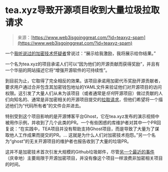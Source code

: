 <!--yml

类别：未分类

日期：2024-05-29 13:27:45

-->

# tea.xyz导致开源项目收到大量垃圾拉取请求

> 来源：[https://www.web3isgoinggreat.com/?id=teaxyz-spam](https://www.web3isgoinggreat.com/?id=teaxyz-spam)

一个[我听说过的加密技术怀疑者](https://en.wikipedia.org/wiki/Charlie_Munger)曾说过：“展示给我激励，我将展示给你结果。”

一个名为tea.xyz的项目承诺人们可以“因为他们的开源贡献而获得奖励”，并且有一个华丽的网站描述它将“增强开源软件的可持续性”。

到目前为止，它取得了完全相反的效果。该项目承诺用加密代币奖励开源贡献者，要求用户通过合并包含其加密钱包地址的YAML文件来验证他们对开源项目的访问权限。这引发了大量人们从未为该项目（或者通常是*任何*开源项目）做过贡献的人们向知名的、通常是非加密相关的开源项目提交的[拉取请求](https://en.wikipedia.org/wiki/Distributed_version_control#Pull_requests)，但他们希望将一个描述他们为“代码所有者”的文件合并进去。

特别受到这个项目影响的是开源博客平台Ghost，它在tea.xyz发布的演示视频中被用作示例，并收到了几个此类的PR。一个有些困惑的库维护者对其中一个PR回复说：“在实践中，TEA项目并没有帮助支持Ghost项目，而是导致了大量为了谋取他人工作成果而提交的PR。... 这就是为什么人们对加密技术抱怨。”另一个名为“ghost”的无关开源项目的维护者也报告收到了大量的垃圾PR。

这并不是加密技术首次引发大规模的Github垃圾邮件，尽管[另一个最近的事件](https://www.web3isgoinggreat.com/?id=airdrop-hunters-spam-github-projects)（庆幸地）主要局限于开源加密项目，并没有像这个项目一样浪费非加密相关项目的时间。
